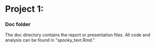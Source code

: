 # Project 1:
### Doc folder

The doc directory contains the report or presentation files. All code and analysis can be found in "spooky_text.Rmd."

